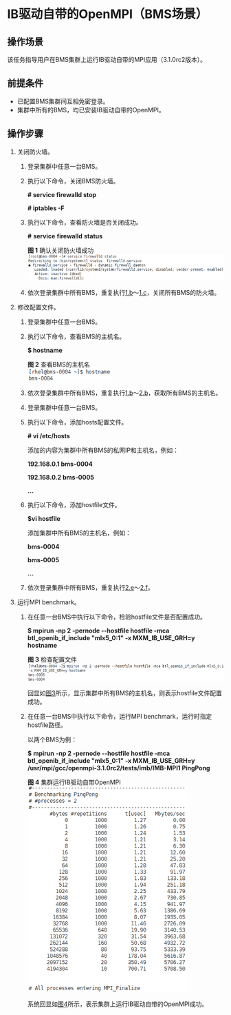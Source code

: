 # IB驱动自带的OpenMPI（BMS场景）<a name="ZH-CN_TOPIC_0075662283"></a>

## 操作场景<a name="section3916646518458"></a>

该任务指导用户在BMS集群上运行IB驱动自带的MPI应用（3.1.0rc2版本）。

## 前提条件<a name="section1134164518458"></a>

-   已配置BMS集群间互相免密登录。
-   集群中所有的BMS，均已安装IB驱动自带的OpenMPI。

## 操作步骤<a name="section21099748112922"></a>

1.  关闭防火墙。
    1.  登录集群中任意一台BMS。
    2.  <a name="li51422230163750"></a>执行以下命令，关闭BMS防火墙。

        **\# service firewalld stop**

        **\# iptables -F**

    3.  <a name="li5396046517726"></a>执行以下命令，查看防火墙是否关闭成功。

        **\#** **service** ****firewalld**** **status**

        **图 1**  确认关闭防火墙成功<a name="fig42996283163750"></a>  
        ![](figures/确认关闭防火墙成功.png "确认关闭防火墙成功")

    4.  依次登录集群中所有BMS，重复执行[1.b](#li51422230163750)～[1.c](#li5396046517726)，关闭所有BMS的防火墙。

2.  修改配置文件。
    1.  登录集群中任意一台BMS。
    2.  <a name="li11569509163750"></a>执行以下命令，查看BMS的主机名。

        **$ hostname**

        **图 2**  查看BMS的主机名<a name="fig23655122163750"></a>  
        ![](figures/查看BMS的主机名.png "查看BMS的主机名")

    3.  依次登录集群中所有BMS，重复执行[1.b](#li51422230163750)～[2.b](#li11569509163750)，获取所有BMS的主机名。
    4.  登录集群中任意一台BMS。
    5.  <a name="li46796809163750"></a>执行以下命令，添加hosts配置文件。

        **\# vi /etc/hosts**

        添加的内容为集群中所有BMS的私网IP和主机名，例如：

        **192.168.0.1 bms-0004**

        **192.168.0.2 bms-0005**

        **...**

    6.  <a name="li36261981163750"></a>执行以下命令，添加hostfile文件。

        **$vi hostfile**

        添加集群中所有BMS的主机名，例如：

        **bms-0004**

        **bms-**0005****

        **...**

    7.  依次登录集群中所有BMS，重复执行[2.e](#li46796809163750)～[2.f](#li36261981163750)。

3.  运行MPI benchmark。
    1.  在任意一台BMS中执行以下命令，检验hostfile文件是否配置成功。

        **$ mpirun -np 2 -pernode --hostfile hostfile -mca btl\_openib\_if\_include "mlx5\_0:1" -x MXM\_IB\_USE\_GRH=y hostname**

        **图 3**  检查配置文件<a name="fig13290425163715"></a>  
        ![](figures/检查配置文件.png "检查配置文件")

        回显如[图3](#fig13290425163715)所示，显示集群中所有BMS的主机名，则表示hostfile文件配置成功。

    2.  在任意一台BMS中执行以下命令，运行MPI benchmark，运行时指定hostfile路径。

        以两个BMS为例：

        ****$**** ****mpirun**** **-np 2 -pernode --hostfile hostfile -mca btl\_openib\_if\_include "mlx5\_0:1" -x MXM\_IB\_USE\_GRH=y /usr/mpi/gcc/openmpi-3.1.0rc2/tests/imb/IMB-MPI1 PingPong**

        **图 4**  集群运行IB驱动自带OpenMPI<a name="fig21754518163715"></a>  
        ![](figures/集群运行IB驱动自带OpenMPI.png "集群运行IB驱动自带OpenMPI")

        系统回显如[图4](#fig21754518163715)所示，表示集群上运行IB驱动自带的OpenMPI成功。



